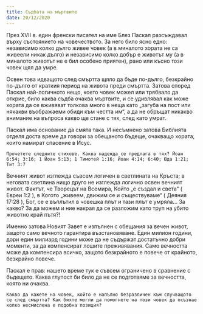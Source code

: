 ```yaml
---
title: Съдбата на мъртвите
date: 20/12/2020
---
```


През XVII в. един френски писател на име Блез Паскал разсъждавал върху състоянието на човечеството. За него било ясно едно: независимо колко дълго живее човек (а в миналото хората не са живеели никак дълго) и независимо колко добър е животът му (а в миналото животът не е бил особено приятен), рано или късно този човек щял да умре.

Освен това идващото след смъртта щяло да бъде по-дълго, безкрайно по-дълго от краткия период на живота преди смъртта. Затова според Паскал най-логичното нещо, което човек можел или трябвало да открие, било каква съдба очаква мъртвите, и се удивлявал как може хората да се вживяват толкова много в неща като „загуба на пост или някакви въображаеми обиди към честта им“, а да не обръщат никакво внимание на въпроса какво ще стане с тях, след като умрат.

Паскал има основание да смята така. И несъмнено затова Библията отделя доста време да говори за обещаното бъдеще, очакващо хората, които намират спасение в Исус.

`Прочетете следните стихове. Каква надежда се предлага в тях? Йоан 6:54; 3:16; 1 Йоан 5:13; 1 Тимотей 1:16; Йоан 4:14; 6:40; Юда 1:21; Тит 3:7`

Вечният живот изглежда съвсем логичен в светлината на Кръста; в неговата светлина нищо друго не изглежда логично освен вечният живот. Фактът, че Творецът на Всемира, Който „е създал и света“ ( Евреи 1:2 ), в Когото „живеем, движим се и съществуваме“ ( Деяния 17:28 ), Бог, се е въплътил в човешка плът и тази плът е умряла… За какво? За да можем и ние накрая да се разложим като труп на убито животно край пътя?!

Именно затова Новият Завет е изпълнен с обещания за вечен живот, защото само вечното гарантира възстановяване. Един милион години, дори един милиард години може да не съдържат достатъчно добри моменти, за да компенсират лошите преживявания. Само вечността може да компенсира всичко, защото безкрайното е повече от крайното, безкрайно повече.

Паскал е прав: нашето време тук е съвсем ограничено в сравнение с бъдещето. Каква глупост би било да не се подготвяме за вечността, която ни очаква.

`Какво да кажете на човек, който е напълно безразличен към случващото се след смъртта? Как бихте могли да помогнете на този човек да осъзнае колко несмислена е подобна позиция?`